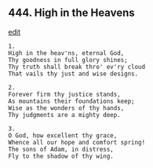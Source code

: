 
## 444.  High in the Heavens
[edit](https://docs.google.com/document/d/1dbwOJtB3yeZ20Erd6P3IpxtY9zmENpgu/edit?mode=html)



    1.
    High in the heav'ns, eternal God,
    Thy goodness in full glory shines;
    Thy truth shall break thro' ev'ry cloud
    That vails thy just and wise designs.

    2.
    Forever firm thy justice stands,
    As mountains their foundations keep;
    Wise as the wonders of thy hands,
    Thy judgments are a mighty deep.

    3.
    O God, how excellent thy grace,
    Whence all our hope and comfort spring!
    The sons of Adam, in distress,
    Fly to the shadow of thy wing.
